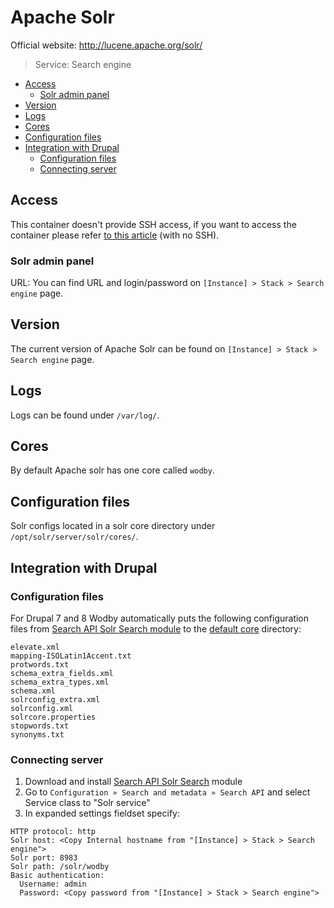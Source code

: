 # Apache Solr 

Official website: <a href="http://lucene.apache.org/solr/" target="_blank">http://lucene.apache.org/solr/</a>

> Service: Search engine

* [Access](#access)
    * [Solr admin panel](#solr-admin-panel)
* [Version](#version)    
* [Logs](#logs)
* [Cores](#cores)
* [Configuration files](#configuration-files)
* [Integration with Drupal](#integration-with-drupal)
    * [Configuration files](#configuration-files)
    * [Connecting server](#connect)

## Access

This container doesn't provide SSH access, if you want to access the container please refer [to this article](access.md) (with no SSH).

### Solr admin panel

URL: You can find URL and login/password on `[Instance] > Stack > Search engine` page.

## Version

The current version of Apache Solr can be found on `[Instance] > Stack > Search engine` page.

## Logs

Logs can be found under `/var/log/`.

## Cores

By default Apache solr has one core called `wodby`.

## Configuration files

Solr configs located in a solr core directory under `/opt/solr/server/solr/cores/`. 

## Integration with Drupal

### Configuration files

For Drupal 7 and 8 Wodby automatically puts the following configuration files from <a href="https://www.drupal.org/project/search_api_solr" target="_blank">Search API Solr Search module</a> to the [default core](#cores) directory:

```
elevate.xml                
mapping-ISOLatin1Accent.txt
protwords.txt              
schema_extra_fields.xml    
schema_extra_types.xml     
schema.xml                 
solrconfig_extra.xml       
solrconfig.xml             
solrcore.properties        
stopwords.txt              
synonyms.txt
```

### Connecting server

1. Download and install <a href="https://www.drupal.org/project/search_api_solr" target="_blank">Search API Solr Search</a> module
2. Go to `Configuration » Search and metadata » Search API` and select Service class to "Solr service"  
3. In expanded settings fieldset specify:
```
HTTP protocol: http
Solr host: <Copy Internal hostname from "[Instance] > Stack > Search engine">
Solr port: 8983
Solr path: /solr/wodby
Basic authentication:
  Username: admin
  Password: <Copy password from "[Instance] > Stack > Search engine">
```


